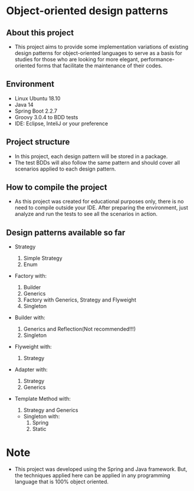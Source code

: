 # Object-oriented design patterns

## About this project

- This project aims to provide some implementation variations of existing design patterns for object-oriented languages to serve as a basis for studies for those who are looking for more elegant, performance-oriented forms that facilitate the maintenance of their codes.

## Environment

- Linux Ubuntu 18.10
- Java 14
- Spring Boot 2.2.7
- Groovy 3.0.4 to BDD tests
- IDE: Eclipse, InteliJ or your preference

## Project structure

- In this project, each design pattern will be stored in a package.
- The test BDDs will also follow the same pattern and should cover all scenarios applied to each design pattern.

## How to compile the project

- As this project was created for educational purposes only, there is no need to compile outside your IDE. After preparing the environment, just analyze and run the tests to see all the scenarios in action.

## Design patterns available so far

- Strategy
  1. Simple Strategy
  2. Enum

- Factory with:
  1. Builder
  2. Generics
  3. Factory with Generics, Strategy and Flyweight
  4. Singleton

- Builder with:
  1. Generics and Reflection(Not recommended!!!)
  2. Singleton

- Flyweight with:
  1. Strategy

- Adapter with:
  1. Strategy
  2. Generics

- Template Method with:
  1. Strategy and Generics

  - Singleton with:
    1. Spring
    2. Static

# Note

- This project was developed using the Spring and Java framework. But, the techniques applied here can be applied in any programming language that is 100% object oriented.
